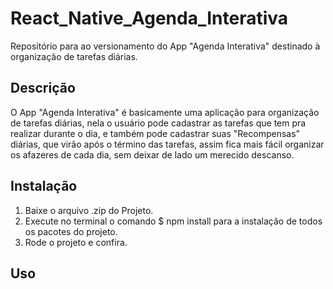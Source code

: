 # React_Native_Agenda_Interativa
Repositório para ao versionamento do App "Agenda Interativa" destinado à organização de tarefas diárias.

## Descrição
O App "Agenda Interativa" é basicamente uma aplicação para organização de tarefas diárias, 
nela o usuário pode cadastrar as tarefas que tem pra realizar durante o dia, e também pode cadastrar
suas "Recompensas" diárias, que virão após o término das tarefas, assim fica mais fácil organizar os
afazeres de cada dia, sem deixar de lado um merecido descanso.

## Instalação
1. Baixe o arquivo .zip do Projeto.
2. Execute no terminal o comando $ npm install para a instalação de todos os pacotes do projeto.
3. Rode o projeto e confira.

## Uso

